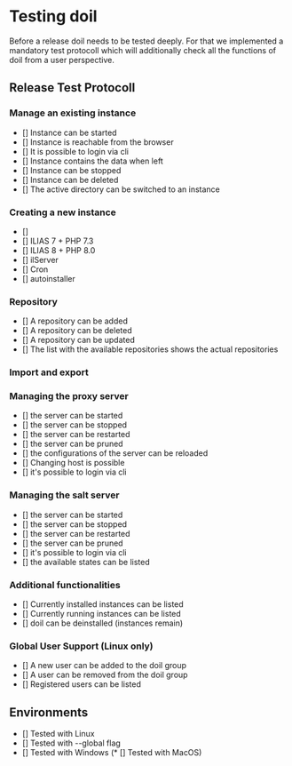 # Testing doil

Before a release doil needs to be tested deeply. For that we implemented a mandatory test protocoll which will additionally check all the functions of doil from a user perspective.

## Release Test Protocoll

### Manage an existing instance

* [] Instance can be started
* [] Instance is reachable from the browser
* [] It is possible to login via cli
* [] Instance contains the data when left
* [] Instance can be stopped
* [] Instance can be deleted
* [] The active directory can be switched to an instance

### Creating a new instance

* [] 
* [] ILIAS 7 + PHP 7.3
* [] ILIAS 8 + PHP 8.0
* [] ilServer
* [] Cron
* [] autoinstaller

### Repository

* [] A repository can be added
* [] A repository can be deleted
* [] A repository can be updated
* [] The list with the available repositories shows the actual repositories

### Import and export



### Managing the proxy server

* [] the server can be started
* [] the server can be stopped
* [] the server can be restarted
* [] the server can be pruned
* [] the configurations of the server can be reloaded
* [] Changing host is possible
* [] it's possible to login via cli

### Managing the salt server

* [] the server can be started
* [] the server can be stopped
* [] the server can be restarted
* [] the server can be pruned
* [] it's possible to login via cli
* [] the available states can be listed

### Additional functionalities

* [] Currently installed instances can be listed
* [] Currently running instances can be listed
* [] doil can be deinstalled (instances remain)

### Global User Support (Linux only)

* [] A new user can be added to the doil group
* [] A user can be removed from the doil group
* [] Registered users can be listed

## Environments

* [] Tested with Linux
* [] Tested with --global flag
* [] Tested with Windows
(* [] Tested with MacOS)